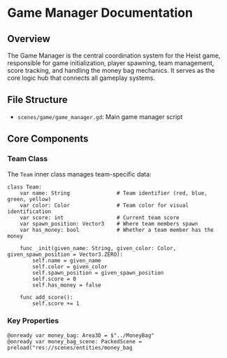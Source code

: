 # Game Manager Documentation

## Overview

The Game Manager is the central coordination system for the Heist game, responsible for game initialization, player spawning, team management, score tracking, and handling the money bag mechanics. It serves as the core logic hub that connects all gameplay systems.

## File Structure

- `scenes/game/game_manager.gd`: Main game manager script

## Core Components

### Team Class

The `Team` inner class manages team-specific data:

```gdscript
class Team:
    var name: String               # Team identifier (red, blue, green, yellow)
    var color: Color               # Team color for visual identification
    var score: int                 # Current team score
    var spawn_position: Vector3    # Where team members spawn
    var has_money: bool            # Whether a team member has the money
    
    func _init(given_name: String, given_color: Color, given_spawn_position = Vector3.ZERO):
        self.name = given_name
        self.color = given_color
        self.spawn_position = given_spawn_position
        self.score = 0
        self.has_money = false
    
    func add_score():
        self.score += 1
```

### Key Properties

```gdscript
@onready var money_bag: Area3D = $"../MoneyBag"
@onready var money_bag_scene: PackedScene = preload("res://scenes/entities/money_bag